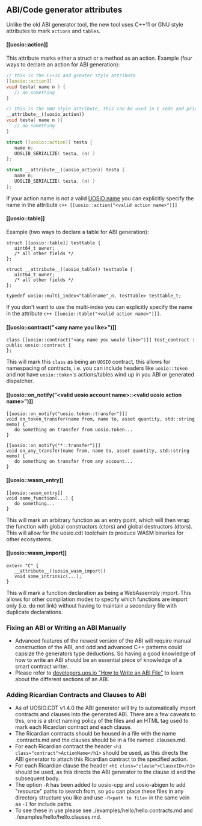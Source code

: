 ## ABI/Code generator attributes
Unlike the old ABI generator tool, the new tool uses C++11 or GNU style attributes to mark ```actions``` and ```tables```.
#### [[uosio::action]]
This attribute marks either a struct or a method as an action.
Example (four ways to declare an action for ABI generation):
```c++
// this is the C++11 and greater style attribute
[[uosio::action]]
void testa( name n ) {
   // do something
}

// this is the GNU style attribute, this can be used in C code and prior to C++ 11
__attribute__((uosio_action))
void testa( name n ){
   // do something
}

struct [[uosio::action]] testa {
   name n;
   UOSLIB_SERIALIZE( testa, (n) )
};

struct __attribute__((uosio_action)) testa {
   name n;
   UOSLIB_SERIALIZE( testa, (n) )
};
```
If your action name is not a valid [UOSIO name](https://developers.uos.io/uosio-cpp/docs/naming-conventions) you can explicitly specify the name in the attribute ```c++ [[uosio::action("<valid action name>")]]```

#### [[uosio::table]]
Example (two ways to declare a table for ABI generation):
```
struct [[uosio::table]] testtable {
   uint64_t owner;
   /* all other fields */
};

struct __attribute__((uosio_table)) testtable {
   uint64_t owner;
   /* all other fields */
};

typedef uosio::multi_index<"tablename"_n, testtable> testtable_t;
```
If you don't want to use the multi-index you can explicitly specify the name in the attribute ```c++ [[uosio::table("<valid action name>")]]```.

#### [[uosio::contract("\<any name you like\>")]]
```
class [[uosio::contract("<any name you would like>")]] test_contract : public uosio::contract {
};
```
This will mark this `class` as being an `UOSIO` contract, this allows for namespacing of contracts, i.e. you can include headers like `uosio::token` and not have `uosio::token`'s actions/tables wind up in you ABI or generated dispatcher.

#### [[uosio::on_notify("\<valid uosio account name\>::\<valid uosio action name\>")]]
```
[[uosio::on_notify("uosio.token::transfer")]]
void on_token_transfer(name from, name to, asset quantity, std::string memo) {
   do something on transfer from uosio.token...
}

[[uosio::on_notify("*::transfer")]]
void on_any_transfer(name from, name to, asset quantity, std::string memo) {
   do something on transfer from any account...
}
```

#### [[uosio::wasm_entry]]
```
[[uosio::wasm_entry]]
void some_function(...) {
   do something...
}
```

This will mark an arbitrary function as an entry point, which will then wrap the function with global constructors (ctors) and global destructors (dtors).  This will allow for the uosio.cdt toolchain to produce WASM binaries for other ecosystems.

#### [[uosio::wasm_import]]
```
extern "C" {
   __attribute__((uosio_wasm_import))
   void some_intrinsic(...);
}
```

This will mark a function declaration as being a WebAssembly import.  This allows for other compilation modes to specify which functions are import only (i.e. do not link) without having to maintain a secondary file with duplicate declarations.

### Fixing an ABI or Writing an ABI Manually
- Advanced features of the newest version of the ABI will require manual construction of the ABI, and odd and advanced C++ patterns could capsize the generators type deductions. So having a good knowledge of how to write an ABI should be an essential piece of knowledge of a smart contract writer.
- Please refer to [developers.uos.io "How to Write an ABI File"](https://developers.uos.io/uosio-cpp/docs/how-to-write-an-abi) to learn about the different sections of an ABI.

### Adding Ricardian Contracts and Clauses to ABI
- As of UOSIO.CDT v1.4.0 the ABI generator will try to automatically import contracts and clauses into the generated ABI.  There are a few caveats to this, one is a strict naming policy of the files and an HTML tag used to mark each Ricardian contract and each clause.
- The Ricardian contracts should be housed in a file with the name <contract name>.contracts.md and the clauses should be in a file named <contract name>.clauses.md.
 - For each Ricardian contract the header `<h1 class="contract">ActionName</h1>` should be used, as this directs the ABI generator to attach this Ricardian contract to the specified action.
 - For each Ricardian clause the header `<h1 class="clause">ClauseID</h1>` should be used, as this directs the ABI generator to the clause id and the subsequent body.
 - The option `-R` has been added to uosio-cpp and uosio-abigen to add "resource" paths to search from, so you can place these files in any directory structure you like and use `-R<path to file>` in the same vein as `-I` for include paths.
 - To see these in use please see ./examples/hello/hello.contracts.md and ./examples/hello/hello.clauses.md.
